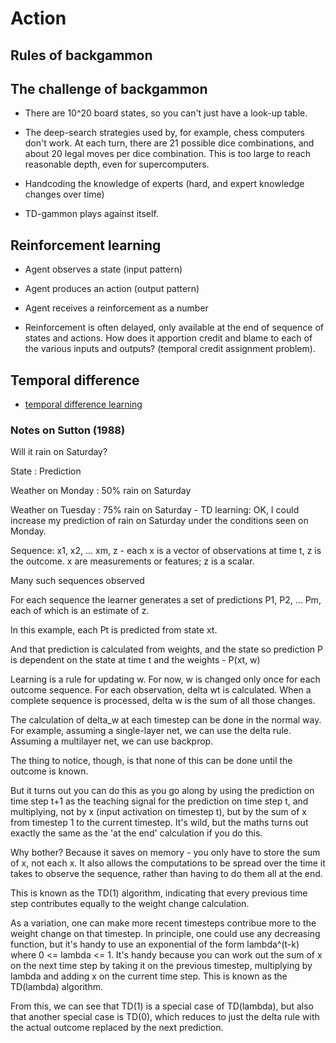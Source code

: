 # Action

## Rules of backgammon

## The challenge of backgammon

- There are 10^20 board states, so you can't just have a look-up table.

- The deep-search strategies used by, for example, chess computers don't work. At each turn, there are 21 possible dice combinations, and about 20 legal moves per dice combination. This is too large to reach reasonable depth, even for supercomputers. 

- Handcoding the knowledge of experts (hard, and expert knowledge changes over time)

- TD-gammon plays against itself. 


## Reinforcement learning 

- Agent observes a state (input pattern)

- Agent produces an action (output pattern)

- Agent receives a reinforcement as a number 

- Reinforcement is often delayed, only available at the end of sequence of states and actions. How does it apportion credit and blame to each of the various inputs and outputs? (temporal credit assignment problem). 

## Temporal difference

- [temporal difference learning](https://en.wikipedia.org/wiki/Temporal_difference_learning)

### Notes on Sutton (1988)

Will it rain on Saturday?

State : Prediction

Weather on Monday  : 50% rain on Saturday

Weather on Tuesday : 75% rain on Saturday - TD learning: OK, I could increase my prediction of rain on Saturday under the conditions seen on Monday. 


Sequence: x1, x2, ... xm, z - each x is a vector of observations at time t, z is the outcome. x are measurements or features; z is a scalar. 

Many such sequences observed

For each sequence the learner generates a set of predictions P1, P2, ... Pm, each of which is an estimate of z. 

In this example, each Pt is predicted from state xt. 

And that prediction is calculated from weights, and the state so prediction P is dependent on the state at time t and the weights - P(xt, w)

Learning is a rule for updating w. For now, w is changed only once for each outcome sequence. For each observation, delta wt is calculated. When a complete sequence is processed, delta w is the sum of all those changes. 

The calculation of delta_w at each timestep can be done in the normal way. For example, assuming a single-layer net, we can use the delta rule. Assuming a multilayer net, we can use backprop. 

The thing to notice, though, is that none of this can be done until the outcome is known.

But it turns out you can do this as you go along by using the prediction on time step t+1 as the teaching signal for the prediction on time step t, and multiplying, not by x (input activation on timestep t), but by the sum of x from timestep 1 to the current timestep. It's wild, but the maths turns out exactly the same as the 'at the end' calculation if you do this. 

Why bother? Because it saves on memory - you only have to store the sum of x, not each x. It also allows the computations to be spread over the time it takes to observe the sequence, rather than having to do them all at the end. 

This is known as the TD(1) algorithm, indicating that every previous time step contributes equally to the weight change calculation. 

As a variation, one can make more recent timesteps contribue more to the weight change on that timestep. In principle, one could use any decreasing function, but it's handy to use an exponential of the form lambda^(t-k) where 0 <= lambda <= 1. It's handy because you can work out the sum of x on the next time step by taking it on the previous timestep, multiplying by lambda and adding x on the current time step. This is known as the TD(lambda) algorithm.

From this, we can see that TD(1) is a special case of TD(lambda), but also that another special case is TD(0), which reduces to just the delta rule with the actual outcome replaced by the next prediction. 

